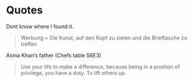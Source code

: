 # Quotes

Dont know where I found it.
> Werbung = Die Kunst, auf den Kopf zu zielen und die Brieftasche zu treffen

Asma Khan‘s father (Chefs table S6E3)
> Use your life to make a difference, because being in a position of privilege, you have a duty. To lift others up.
